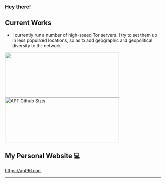 ### Hey there!

## Current Works

- I currently run a number of high-speed Tor servers. I try to set them up in less populated locations, so as to add geographic and geopolitical diversity to the network


<img src="https://github-readme-stats.vercel.app/api/top-langs/?username=apt96&amp;layout=compact" alt="" width="368" height="145" class="jop-noMdConv"> <img src="https://github-readme-stats.vercel.app/api?username=apt96&amp;show_icons=true&amp;hide=%5B%22issues%22%5D" alt="APT Github Stats" width="368" height="145" class="jop-noMdConv">

## My Personal Website 💻

https://apt96.com


* * *
